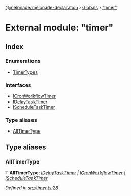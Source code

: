 [@melonade/melonade-declaration](../README.md) › [Globals](../globals.md) › ["timer"](_timer_.md)

# External module: "timer"

## Index

### Enumerations

* [TimerTypes](../enums/_timer_.timertypes.md)

### Interfaces

* [ICronWorkflowTimer](../interfaces/_timer_.icronworkflowtimer.md)
* [IDelayTaskTimer](../interfaces/_timer_.idelaytasktimer.md)
* [IScheduleTaskTimer](../interfaces/_timer_.ischeduletasktimer.md)

### Type aliases

* [AllTimerType](_timer_.md#alltimertype)

## Type aliases

###  AllTimerType

Ƭ **AllTimerType**: *[IDelayTaskTimer](../interfaces/_timer_.idelaytasktimer.md) | [ICronWorkflowTimer](../interfaces/_timer_.icronworkflowtimer.md) | [IScheduleTaskTimer](../interfaces/_timer_.ischeduletasktimer.md)*

*Defined in [src/timer.ts:28](https://github.com/devit-tel/melonade-declaration/blob/f57d96e/src/timer.ts#L28)*
